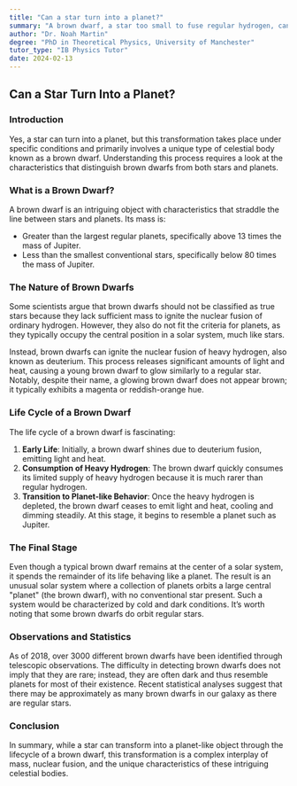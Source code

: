 ```yaml
---
title: "Can a star turn into a planet?"
summary: "A brown dwarf, a star too small to fuse regular hydrogen, can turn into a planet. It initially glows due to fusing heavy hydrogen, but quickly runs out and cools, becoming a dark, planet-like object. Despite being at the center of a solar system, it acts like a planet, creating a dark, cold system."
author: "Dr. Noah Martin"
degree: "PhD in Theoretical Physics, University of Manchester"
tutor_type: "IB Physics Tutor"
date: 2024-02-13
---
```


## Can a Star Turn Into a Planet?

### Introduction

Yes, a star can turn into a planet, but this transformation takes place under specific conditions and primarily involves a unique type of celestial body known as a brown dwarf. Understanding this process requires a look at the characteristics that distinguish brown dwarfs from both stars and planets.

### What is a Brown Dwarf?

A brown dwarf is an intriguing object with characteristics that straddle the line between stars and planets. Its mass is:

- Greater than the largest regular planets, specifically above $13$ times the mass of Jupiter.
- Less than the smallest conventional stars, specifically below $80$ times the mass of Jupiter.

### The Nature of Brown Dwarfs

Some scientists argue that brown dwarfs should not be classified as true stars because they lack sufficient mass to ignite the nuclear fusion of ordinary hydrogen. However, they also do not fit the criteria for planets, as they typically occupy the central position in a solar system, much like stars. 

Instead, brown dwarfs can ignite the nuclear fusion of heavy hydrogen, also known as deuterium. This process releases significant amounts of light and heat, causing a young brown dwarf to glow similarly to a regular star. Notably, despite their name, a glowing brown dwarf does not appear brown; it typically exhibits a magenta or reddish-orange hue.

### Life Cycle of a Brown Dwarf

The life cycle of a brown dwarf is fascinating:

1. **Early Life**: Initially, a brown dwarf shines due to deuterium fusion, emitting light and heat.
2. **Consumption of Heavy Hydrogen**: The brown dwarf quickly consumes its limited supply of heavy hydrogen because it is much rarer than regular hydrogen.
3. **Transition to Planet-like Behavior**: Once the heavy hydrogen is depleted, the brown dwarf ceases to emit light and heat, cooling and dimming steadily. At this stage, it begins to resemble a planet such as Jupiter.

### The Final Stage

Even though a typical brown dwarf remains at the center of a solar system, it spends the remainder of its life behaving like a planet. The result is an unusual solar system where a collection of planets orbits a large central "planet" (the brown dwarf), with no conventional star present. Such a system would be characterized by cold and dark conditions. It’s worth noting that some brown dwarfs do orbit regular stars.

### Observations and Statistics

As of 2018, over $3000$ different brown dwarfs have been identified through telescopic observations. The difficulty in detecting brown dwarfs does not imply that they are rare; instead, they are often dark and thus resemble planets for most of their existence. Recent statistical analyses suggest that there may be approximately as many brown dwarfs in our galaxy as there are regular stars.

### Conclusion

In summary, while a star can transform into a planet-like object through the lifecycle of a brown dwarf, this transformation is a complex interplay of mass, nuclear fusion, and the unique characteristics of these intriguing celestial bodies.
    
